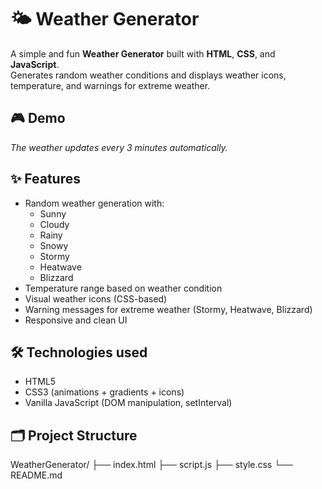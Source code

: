 # 🌤️ Weather Generator

A simple and fun **Weather Generator** built with **HTML**, **CSS**, and **JavaScript**.  
Generates random weather conditions and displays weather icons, temperature, and warnings for extreme weather.

## 🎮 Demo

*The weather updates every 3 minutes automatically.*

## ✨ Features

- Random weather generation with:
  - Sunny
  - Cloudy
  - Rainy
  - Snowy
  - Stormy
  - Heatwave
  - Blizzard
- Temperature range based on weather condition
- Visual weather icons (CSS-based)
- Warning messages for extreme weather (Stormy, Heatwave, Blizzard)
- Responsive and clean UI

## 🛠️ Technologies used

- HTML5
- CSS3 (animations + gradients + icons)
- Vanilla JavaScript (DOM manipulation, setInterval)

## 🗂️ Project Structure
WeatherGenerator/
├── index.html
├── script.js
├── style.css
└── README.md
